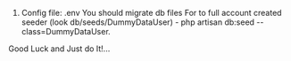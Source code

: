 1.
	Config file: .env 
	You should migrate db files 
	For to full account created seeder (look db/seeds/DummyDataUser) - php artisan db:seed --class=DummyDataUser.

Good Luck and Just do It!...